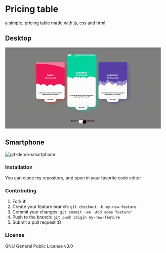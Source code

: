 # Pricing table
a simple, pricing table made with js, css and html 
## Desktop 
![gif-demo-desktop](./gitignore/desktop.gif)

## Smartphone
![gif-demo-smartphone](./gitignore/smartphone.gif)


### Installation
You can clone my repository, and open in your favorite code editor

### Contributing
1. Fork it!
2. Create your feature branch: `git checkout -b my-new-feature`
3. Commit your changes: `git commit -am 'Add some feature'`
4. Push to the branch: `git push origin my-new-feature`
5. Submit a pull request :D

### License
GNU General Public License v3.0